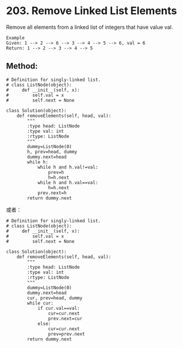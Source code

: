 # 203. Remove Linked List Elements

Remove all elements from a linked list of integers that have value val.

    Example
    Given: 1 --> 2 --> 6 --> 3 --> 4 --> 5 --> 6, val = 6
    Return: 1 --> 2 --> 3 --> 4 --> 5

## Method:

    # Definition for singly-linked list.
    # class ListNode(object):
    #     def __init__(self, x):
    #         self.val = x
    #         self.next = None
    
    class Solution(object):
        def removeElements(self, head, val):
            """
            :type head: ListNode
            :type val: int
            :rtype: ListNode
            """
            dummy=ListNode(0)
            h, prev=head, dummy
            dummy.next=head
            while h:
                while h and h.val!=val:
                    prev=h
                    h=h.next
                while h and h.val==val:
                    h=h.next
                prev.next=h
            return dummy.next
            
或者：

    # Definition for singly-linked list.
    # class ListNode(object):
    #     def __init__(self, x):
    #         self.val = x
    #         self.next = None
    
    class Solution(object):
        def removeElements(self, head, val):
            """
            :type head: ListNode
            :type val: int
            :rtype: ListNode
            """
            dummy=ListNode(0)
            dummy.next=head
            cur, prev=head, dummy
            while cur:
                if cur.val==val:
                    cur=cur.next
                    prev.next=cur
                else:
                    cur=cur.next
                    prev=prev.next
            return dummy.next